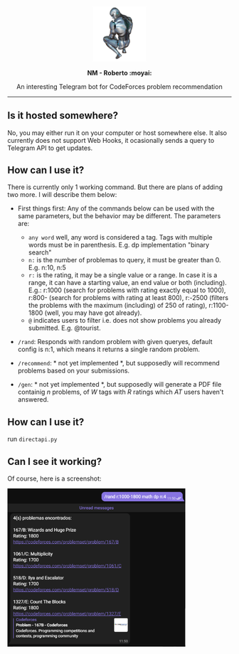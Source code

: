 <p align="center"> <img src="https://github.com/MasterTuto/NakedMonkey/blob/main/man-gd8b2938e5_1280.png?raw=true" width="120px"></p>
<p align="center"> <strong>NM - Roberto :moyai:</strong> </p>
<p align="center"> An interesting Telegram bot for CodeForces problem recommendation </p>
<hr/>

## Is it hosted somewhere?

No, you may either run it on your computer or host somewhere else. It also currently does not support Web Hooks, it ocasionally sends a query to Telegram API to get updates.

## How can I use it?

There is currently only 1 working command. But there are plans of adding two more. I will describe them below:

* First things first: Any of the commands below can be used with the same parameters, but the behavior may be different. The parameters are:  
  * `any word` well, any word is considered a tag. Tags with multiple words must be in parenthesis. E.g. dp implementation "binary search"
  * `n:` is the number of problemas to query, it must be greater than 0. E.g. n:10, n:5
  * `r:` is the rating, it may be a single value or a range. In case it is a range, it can have a starting value, an end value or both (including).
  E.g.: r:1000 (search for problems with rating exactly equal to 1000), r:800- (search for problems with rating at least 800), r:-2500
  (filters the problems with the maximum (including) of 250 of rating), r:1100-1800 (well, you may have got already).
  * `@` indicates users to filter i.e. does not show problems you already submitted. E.g. @tourist.

* `/rand`: Responds with random problem with given queryes, default config is n:1, which means it returns a single random problem.
* `/recommend`: * not yet implemented *, but supposedly will recommend problems based on your submissions.
* `/gen`: * not yet implemented *, but supposedly will generate a PDF file containig _n_ problems, of _W_ tags with _R_ ratings which _AT_ users haven't answered.

## How can I use it?

run `directapi.py`

## Can I see it working?

Of course, here is a screenshot:

<img src="https://github.com/MasterTuto/NakedMonkey/blob/main/imagem_2021-10-22_115113.png?raw=true" width="400" />

